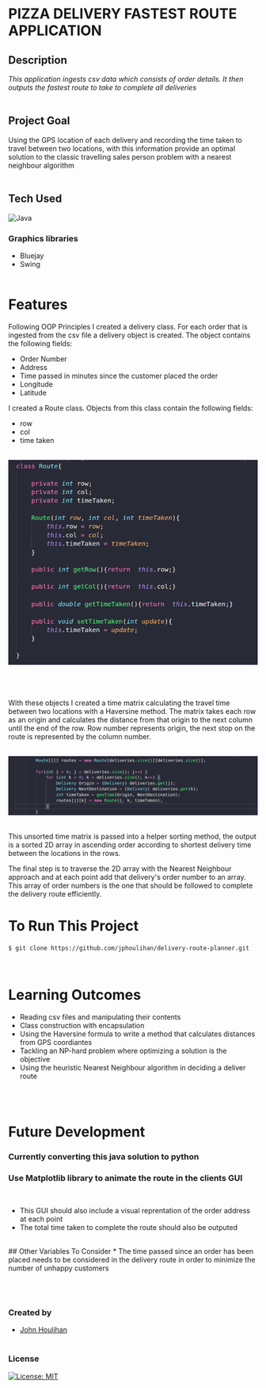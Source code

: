 # **PIZZA DELIVERY FASTEST ROUTE APPLICATION** 

## **Description** 
_This application ingests csv data which consists of order details. It then outputs the fastest route to take to complete all deliveries_<br/><br/>

## **Project Goal**
Using the GPS location of each delivery and recording the time taken to travel between two locations, with this information provide an optimal solution to the classic travelling sales person problem with a nearest neighbour algorithm<br/><br/>

## **Tech Used**<br/>
![Java](https://img.shields.io/badge/java-%23ED8B00.svg?style=for-the-badge&logo=java&logoColor=white)

### Graphics libraries
* Bluejay
* Swing
<br/><br/>

# **Features**<br/>
Following OOP Principles I created a delivery class. For each order that is ingested from the csv file a delivery object is created. The object contains the following fields:<br />
* Order Number
* Address
* Time passed in minutes since the customer placed the order
* Longitude
* Latitude <br/>

I created a Route class. Objects from this class contain the following fields: <br />
* row
* col
* time taken
<br /><br />

![alt text](code-ex.png "route class")<br/><br><br/><br/>


With these objects I created a time matrix calculating the travel time between two locations with a Haversine method. The matrix takes each row as an origin and calculates the distance from that origin to the next column until the end of the row. Row number represents origin, the next stop on the route is represented by the column number.
<br/><br />

![alt text](route-ex.png "route time matrix")<br/><br/>

This unsorted time matrix  is passed into a helper sorting method, the output is a sorted 2D array in ascending order according to shortest delivery time between the locations in the rows. 

The final step is to traverse the 2D array with the Nearest Neighbour approach and at each point add that delivery's order number to an array. This array of order numbers is the one that should be followed to complete the delivery route efficiently. 

# **To Run This Project**

```
$ git clone https://github.com/jphoulihan/delivery-route-planner.git
```
<br/>

# **Learning Outcomes**
* Reading csv files and manipulating their contents
* Class construction with encapsulation
* Using the Haversine formula to write a method that calculates distances from GPS coordiantes
* Tackling an NP-hard problem where optimizing a solution is the objective
* Using the heuristic Nearest Neighbour algorithm in deciding a deliver route  



<br/><br/>

# **Future Development**
### Currently converting this java solution to python
### Use Matplotlib library to animate the route in the clients GUI
<br/>

* This GUI should also include a visual reprentation of the order address at each point
* The total time taken to complete the route should also be outputed
<br/>
## Other Variables To Consider
* The time passed since an order has been placed needs to be considered in the delivery route in order to minimize the number of unhappy customers 

<br /><br />

### **Created by**

- [John Houlihan](https://github.com/jphoulihan "Visit John's GitHub")<br/><br/>

### **License**

[![License: MIT](https://img.shields.io/badge/License-MIT-yellow.svg)](https://opensource.org/licenses/MIT)
